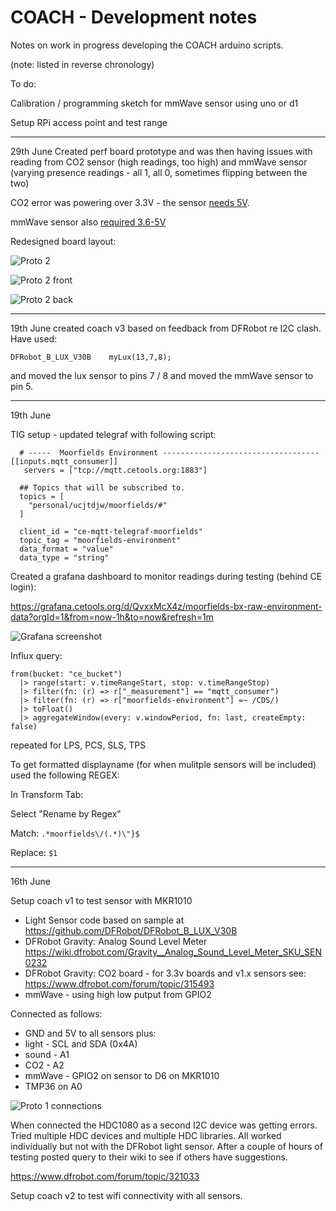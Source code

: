 # COACH - Development notes

Notes on work in progress developing the COACH arduino scripts.

(note: listed in reverse chronology)

To do:

Calibration / programming sketch for mmWave sensor using uno or d1

Setup RPi access point and test range


-----
29th June
Created perf board prototype and was then having issues with reading from CO2 sensor (high readings, too high) and mmWave sensor (varying presence readings - all 1, all 0, sometimes flipping between the two)

CO2 error was powering over 3.3V - the sensor [needs 5V](https://wiki.dfrobot.com/Gravity__Infrared_CO2_Sensor_For_Arduino_SKU__SEN0219#target_4).

mmWave sensor also [required 3.6-5V](https://wiki.dfrobot.com/mmWave_Radar_Human_Presence_Detection_SKU_SEN0395) 

Redesigned board layout:

![Proto 2](images/proto2.jpeg)

![Proto 2 front](images/proto2front.jpeg)

![Proto 2 back](images/proto2back.jpeg)

-----

19th June
created coach v3 based on feedback from DFRobot re I2C clash. Have used:

```
DFRobot_B_LUX_V30B    myLux(13,7,8);
```

and moved the lux sensor to pins 7 / 8 and moved the mmWave sensor to pin 5.

-----

19th June

TIG setup - updated telegraf with following script:

```
  # -----  Moorfields Environment -----------------------------------
[[inputs.mqtt_consumer]]
   servers = ["tcp://mqtt.cetools.org:1883"]

  ## Topics that will be subscribed to.
  topics = [
    "personal/ucjtdjw/moorfields/#"
  ]
  
  client_id = "ce-mqtt-telegraf-moorfields"
  topic_tag = "moorfields-environment"
  data_format = "value"
  data_type = "string"
  ```

Created a grafana dashboard to monitor readings during testing (behind CE login):

https://grafana.cetools.org/d/QvxxMcX4z/moorfields-bx-raw-environment-data?orgId=1&from=now-1h&to=now&refresh=1m

![Grafana screenshot](images/grafana-day1.png)

Influx query:
```
from(bucket: "ce_bucket")
  |> range(start: v.timeRangeStart, stop: v.timeRangeStop)
  |> filter(fn: (r) => r["_measurement"] == "mqtt_consumer")
  |> filter(fn: (r) => r["moorfields-environment"] =~ /CDS/)
  |> toFloat()  
  |> aggregateWindow(every: v.windowPeriod, fn: last, createEmpty: false)
  ```

  repeated for LPS, PCS, SLS, TPS

To get formatted displayname (for when mulitple sensors will be included) used the following REGEX:

In Transform Tab:

Select "Rename by Regex"

Match: `.*moorfields\/(.*)\"}$`

Replace: `$1`

----

16th June

Setup coach v1 to test sensor with MKR1010

 * Light Sensor code based on sample at https://github.com/DFRobot/DFRobot_B_LUX_V30B 
 * DFRobot Gravity: Analog Sound Level Meter https://wiki.dfrobot.com/Gravity__Analog_Sound_Level_Meter_SKU_SEN0232
 * DFRobot Gravity: CO2 board - for 3.3v boards and v1.x sensors see: https://www.dfrobot.com/forum/topic/315493 
 * mmWave - using high low putput from GPIO2

Connected as follows:

 * GND and 5V to all sensors plus:
 * light - SCL and SDA (0x4A)
 * sound - A1
 * CO2 - A2
 * mmWave - GPIO2 on sensor to D6 on MKR1010
 * TMP36 on A0 

![Proto 1 connections](images/proto1.jpeg)

When connected the HDC1080 as a second I2C device was getting errors. Tried multiple HDC devices and multiple HDC libraries. All worked individually but not with the DFRobot light sensor. After a couple of hours of testing posted query to their wiki to see if others have suggestions. 

https://www.dfrobot.com/forum/topic/321033

Setup coach v2 to test wifi connectivity with all sensors.